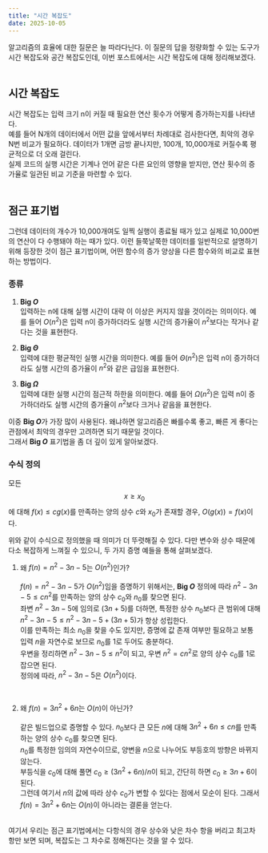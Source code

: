```yaml
---
title: "시간 복잡도"
date: 2025-10-05
---
```

알고리즘의 효율에 대한 질문은 늘 따라다닌다. 이 질문의 답을 정량화할 수 있는 도구가 시간 복잡도와 공간 복잡도인데, 이번 포스트에서는 시간 복잡도에 대해 정리해보겠다.
<br><br>

## 시간 복잡도
시간 복잡도는 입력 크기 n이 커질 때 필요한 연산 횟수가 어떻게 증가하는지를 나타낸다.<br>
예를 들어 N개의 데이터에서 어떤 값을 앞에서부터 차례대로 검사한다면, 최악의 경우 N번 비교가 필요하다. 데이터가 1개면 금방 끝나지만, 100개, 10,000개로 커질수록 평균적으로 더 오래 걸린다.<br>
실제 코드의 실행 시간은 기계나 언어 같은 다른 요인의 영향을 받지만, 연산 횟수의 증가율로 일관된 비교 기준을 마련할 수 있다.
<br><br>

## 점근 표기법
그런데 데이터의 개수가 10,000개여도 일찍 실행이 종료될 때가 있고 실제로 10,000번의 연산이 다 수행돼야 하는 때가 있다. 이런 들쭉날쭉한 데이터를 일반적으로 설명하기 위해 등장한 것이 점근 표기법이며,
어떤 함수의 증가 양상을 다른 함수와의 비교로 표현하는 방법이다.
<br>

### 종류
1. **Big *O***  
   입력하는 n에 대해 실행 시간이 대략 이 이상은 커지지 않을 것이라는 의미이다. 예를 들어 $O(n^2)$은 입력 n이 증가하더라도 실행 시간의 증가율이 $n^2$보다는 작거나 같다는 것을 표현한다.

2. **Big *Θ***  
   입력에 대한 평균적인 실행 시간을 의미한다. 예를 들어 $\Theta(n^2)$은 입력 n이 증가하더라도 실행 시간의 증가율이 $n^2$와 같은 급임을 표현한다.
   
4. **Big *Ω***  
   입력에 대한 실행 시간의 점근적 하한을 의미한다. 예를 들어 $\Omega(n^2)$은 입력 n이 증가하더라도 실행 시간의 증가율이 $n^2$보다 크거나 같음을 표현한다.

이중 **Big *O***가 가장 많이 사용된다. 왜냐하면 알고리즘은 빠를수록 좋고, 빠른 게 좋다는 관점에서 최악의 경우만 고려하면 되기 때문일 것이다.<br>
그래서 **Big *O*** 표기법을 좀 더 깊이 있게 알아보겠다.
<br>

### 수식 정의
모든 $$x\geq x_0$$에 대해 $f(x)\leq cg(x)$를 만족하는 양의 상수 $c$와 $x_0$가 존재할 경우, $O(g(x))=f(x)$이다.<br>

위와 같이 수식으로 정의했을 때 의미가 더 뚜렷해질 수 있다. 다만 변수와 상수 때문에 다소 복잡하게 느껴질 수 있으니, 두 가지 증명 예들을 통해 살펴보겠다.

1. 왜 $f(n)=n^2-3n-5$는 $O(n^2)$인가?
<br><br>
$f(n)=n^2-3n-5$가 $O(n^2)$임을 증명하기 위해서는, **Big *O*** 정의에 따라 $n^2-3n-5\leq cn^2$를 만족하는 양의 상수 $c_0$와 $n_0$를 찾으면 된다.<br>
좌변 $n^2-3n-5$에 임의로 $(3n+5)$를 더하면, 특정한 상수 $n_0$보다 큰 범위에 대해 $n^2-3n-5\leq n^2-3n-5+(3n+5)$가 항상 성립한다.<br>
이를 만족하는 최소 $n_0$을 찾을 수도 있지만, 증명에 값 존재 여부만 필요하고 보통 입력 $n$을 자연수로 보므로 $n_0$를 1로 두어도 충분하다.<br>
우변을 정리하면 $n^2-3n-5\leq n^2$이 되고, 우변 $n^2=cn^2$로 양의 상수 $c_0$를 1로 잡으면 된다.<br>
정의에 따라, $n^2-3n-5$은 $O(n^2)$이다.
<br>

2. 왜 $f(n)=3n^2+6n$는 $O(n)$이 아닌가?
<br><br>
같은 빌드업으로 증명할 수 있다. $n_0$보다 큰 모든 $n$에 대해 $3n^2+6n\leq cn$를 만족하는 양의 상수 $c_0$를 찾으면 된다.<br>
$n_0$를 특정한 임의의 자연수이므로, 양변을 $n$으로 나누어도 부등호의 방향은 바뀌지 않는다.<br>
부등식을 $c_0$에 대해 풀면 $c_0\geq (3n^2+6n)/n$이 되고, 간단히 하면 $c_0\geq 3n+6$이 된다.<br>
그런데 여기서 $n$의 값에 따라 상수 $c_0$가 변할 수 있다는 점에서 모순이 된다. 그래서 $f(n)=3n^2+6n$는 $O(n)$이 아니라는 결론을 얻는다.
<br>
여기서 우리는 점근 표기법에서는 다항식의 경우 상수와 낮은 차수 항을 버리고 최고차항만 보면 되며, 복잡도는 그 차수로 정해진다는 것을 알 수 있다.
